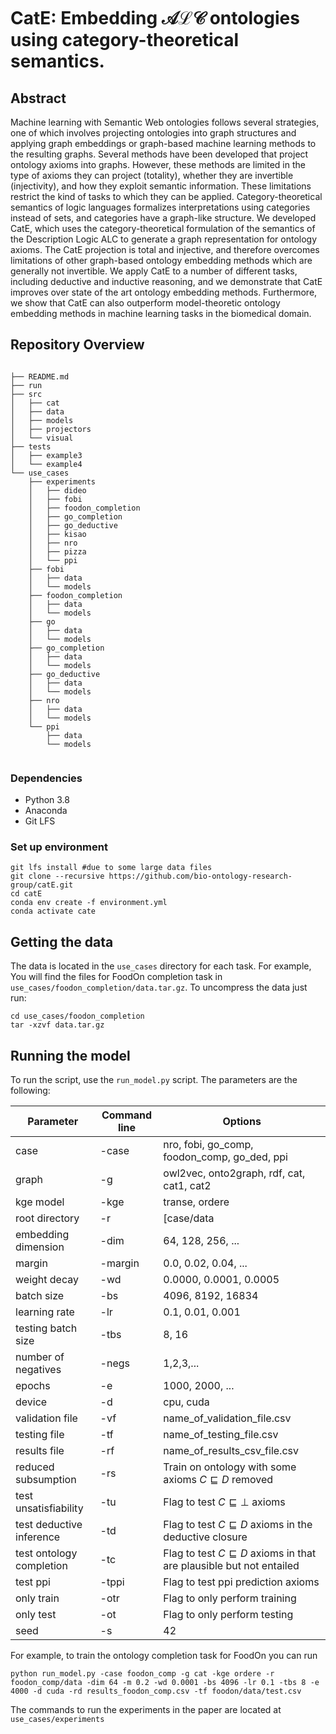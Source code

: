 # CatE: Embedding $\mathcal{ALC}$ ontologies using category-theoretical semantics.

## Abstract

Machine learning with Semantic Web ontologies follows several
strategies, one of which involves projecting ontologies into graph
structures and applying graph embeddings or graph-based machine
learning methods to the resulting graphs. Several methods have been
developed that project ontology axioms into graphs. However, these
methods are limited in the type of axioms they can project (totality),
whether they are invertible (injectivity), and how they exploit
semantic information. These limitations restrict the kind of tasks to
which they can be applied. Category-theoretical semantics of logic
languages formalizes interpretations using categories instead of sets,
and categories have a graph-like structure.  We developed CatE, which
uses the category-theoretical formulation of the semantics of the
Description Logic ALC to generate a graph representation for ontology
axioms. The CatE projection is total and injective, and therefore
overcomes limitations of other graph-based ontology embedding methods
which are generally not invertible. We apply CatE to a number of
different tasks, including deductive and inductive reasoning, and we
demonstrate that CatE improves over state of the art ontology
embedding methods. Furthermore, we show that CatE can also outperform
model-theoretic ontology embedding methods in machine learning tasks
in the biomedical domain.

## Repository Overview

```

├── README.md
├── run
├── src
│   ├── cat
│   ├── data
│   ├── models
│   ├── projectors
│   └── visual
├── tests
│   ├── example3
│   └── example4
└── use_cases
    ├── experiments
    │   ├── dideo
    │   ├── fobi
    │   ├── foodon_completion
    │   ├── go_completion
    │   ├── go_deductive
    │   ├── kisao
    │   ├── nro
    │   ├── pizza
    │   └── ppi
    ├── fobi
    │   ├── data
    │   └── models
    ├── foodon_completion
    │   ├── data
    │   └── models
    ├── go
    │   ├── data
    │   └── models
    ├── go_completion
    │   ├── data
    │   └── models
    ├── go_deductive
    │   ├── data
    │   └── models
    ├── nro
    │   ├── data
    │   └── models
    └── ppi
        ├── data
        └── models


```


### Dependencies

* Python 3.8
* Anaconda
* Git LFS

### Set up environment



```
git lfs install #due to some large data files
git clone --recursive https://github.com/bio-ontology-research-group/catE.git
cd catE
conda env create -f environment.yml
conda activate cate
```

## Getting the data

The data is located in the `use_cases` directory for each task. For example, You will find the files for FoodOn completion task in `use_cases/foodon_completion/data.tar.gz`. To uncompress the data just run:

```
cd use_cases/foodon_completion
tar -xzvf data.tar.gz
```

## Running the model


To run the script, use the ``run_model.py`` script. The parameters are the following:

| Parameter                | Command line | Options                                                                      |
|--------------------------|--------------|------------------------------------------------------------------------------|
| case                     | -case        | nro, fobi, go_comp, foodon_comp, go_ded, ppi                                 |
| graph                    | -g           | owl2vec, onto2graph, rdf, cat, cat1, cat2                                    |
| kge model                | -kge         | transe, ordere                                                               |
| root directory           | -r           | [case/data                                                                   |
| embedding dimension      | -dim         | 64, 128, 256, ...                                                            |
| margin                   | -margin      | 0.0, 0.02, 0.04, ...                                                         |
| weight decay             | -wd          | 0.0000, 0.0001, 0.0005                                                       |
| batch size               | -bs          | 4096, 8192, 16834                                                            |
| learning rate            | -lr          | 0.1, 0.01, 0.001                                                             |
| testing batch size       | -tbs         | 8, 16                                                                        |
| number of negatives      | -negs        | 1,2,3,...                                                                    |
| epochs                   | -e           | 1000, 2000, ...                                                              |
| device                   | -d           | cpu, cuda                                                                    |
| validation file          | -vf          | name\_of\_validation\_file.csv                                               |
| testing file             | -tf          | name\_of\_testing\_file.csv                                                  |
| results file             | -rf          | name\_of\_results\_csv\_file.csv                                             |
| reduced subsumption      | -rs          | Train on ontology with some axioms $C \sqsubseteq D$ removed                 |
| test unsatisfiability    | -tu          | Flag to test $C \sqsubseteq \bot$ axioms                                     |
| test deductive inference | -td          | Flag to test $C \sqsubseteq D$ axioms in the deductive closure               |
| test ontology completion | -tc          | Flag to test $C \sqsubseteq D$ axioms in that are plausible but not entailed |
| test ppi                 | -tppi        | Flag to test ppi prediction axioms                                           |
| only train               | -otr         | Flag to only perform training                                                |
| only test                | -ot          | Flag to only perform testing                                                 |
| seed                     | -s           | 42                                                                           |

For example, to train the ontology completion task for FoodOn you can run
```
python run_model.py -case foodon_comp -g cat -kge ordere -r foodon_comp/data -dim 64 -m 0.2 -wd 0.0001 -bs 4096 -lr 0.1 -tbs 8 -e 4000 -d cuda -rd results_foodon_comp.csv -tf foodon/data/test.csv 
```
The commands to run the experiments in the paper are located at `use_cases/experiments`
   
  
  
  
  
